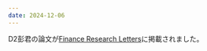 ```yaml
---
date: 2024-12-06
---
```

D2彭君の論文が[Finance Research Letters](https://www.sciencedirect.com/science/article/pii/S1544612324015563?CMX_ID=&SIS_ID=&dgcid=STMJ_219742_AUTH_SERV_PA&utm_acid=142901937&utm_campaign=STMJ_219742_AUTH_SERV_PA&utm_in=DM528767&utm_medium=email&utm_source=AC_)に掲載されました。 
